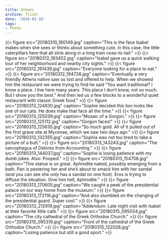 ```yaml
---
title: Athens
archive: flickr
date: '2018-03-10'
tags:
- Photo
---
```

{{< figure src="20180310_180149.jpg" caption="This is the face Isabel makes when she sees or thinks about something cute. In this case, the little caterpillars here that all slink along in a long train nose-to-tail." >}}
{{< figure src="20180312_183452.jpg" caption="Isabel gave us a quick walking tour of her neighborhood and nearby city sights." >}}
{{< figure src="20180312_191439.jpg" caption="Everyone looking for a place to eat." >}}
{{< figure src="20180312_194726.jpg" caption="Eventually a very friendly Athens native saw us lost and offered to help. When we showed him the restaurant we were trying to find he said “You want traditional? I know a place. I live here many years. This place I don’t know, not so much. But I show you the best.” And then led us a few blocks to a wonderful quiet restaurant with classic Greek food." >}}
{{< figure src="20180313_124830.jpg" caption="Sophie decided this lion looks like one of our cats. He does make that face all the time." >}}
{{< figure src="20180313_125039.jpg" caption="Mosaic of a Gorgon." >}}
{{< figure src="20180313_125112.jpg" caption="Gorgon faces!" >}}
{{< figure src="20180313_125635.jpg" caption="So much gold. All of it pulled out of the first grave site at Mycenae, which we saw two days ago." >}}
{{< figure src="20180313_132355.jpg" caption="Sophia was not too tired to take a picture of a butt." >}}
{{< figure src="20180313_143243.jpg" caption="The sarcophagus of Delores from Accounting." >}}
{{< figure src="20180313_144037.jpg" caption="Sophie is losing patience with my dumb jokes. Also: Pooped." >}}
{{< figure src="20180313_154758.jpg" caption="This statue is so great. Aphrodite naked, possibly emerging from a bath. Pan is pestering her and she’s about to smack him with her sandal (and you can see she only has a sandal on one foot). Eros is trying to diffuse the situation. Give him hell, Aphrodite." >}}
{{< figure src="20180313_170605.jpg" caption="We caught a peek of the presidential palace on our way home from the museum." >}}
{{< figure src="20180313_172116.jpg" caption="And also stumbled on the changing of the presidential guard. Super cool." >}}
{{< figure src="20180313_212919.jpg" caption="Addendum: Late night visit with Isabel at their favorite little cafe." >}}
{{< figure src="20180315_095034.jpg" caption="The city cathedral of the Greek Orthodox Church." >}}
{{< figure src="20180315_095319.jpg" caption="Front of the cathedral of the Greek Orthodox Church." >}}
{{< figure src="20180315_122028.jpg" caption="Losing patience but still a good sport." >}}
